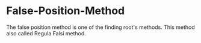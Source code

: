 # False-Position-Method
The false position method is one of the finding root's methods. This method also called Regula Falsi method.
